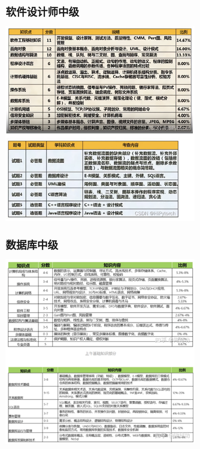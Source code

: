 

# 软件设计师中级

<img src="../pictures/Snipaste_2023-05-27_23-41-58.png" width="800"/> 

# 数据库中级

<img src="../pictures/Snipaste_2023-05-27_23-43-39.png" width="800"/>